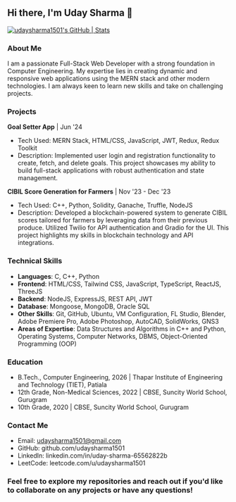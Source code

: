 
## Hi there, I'm Uday Sharma 👋

[![udaysharma1501's GitHub | Stats](https://stats.quira.sh/udaysharma1501/github?theme=dark)](https://quira.sh?utm_source=widgets&utm_campaign=udaysharma1501)

### About Me
I am a passionate Full-Stack Web Developer with a strong foundation in Computer Engineering. My expertise lies in creating dynamic and responsive web applications using the MERN stack and other modern technologies. I am always keen to learn new skills and take on challenging projects.

### Projects
**Goal Setter App** | Jun '24
- Tech Used: MERN Stack, HTML/CSS, JavaScript, JWT, Redux, Redux Toolkit
- Description: Implemented user login and registration functionality to create, fetch, and delete goals. This project showcases my ability to build full-stack applications with robust authentication and state management.

**CIBIL Score Generation for Farmers** | Nov '23 - Dec '23
- Tech Used: C++, Python, Solidity, Ganache, Truffle, NodeJS
- Description: Developed a blockchain-powered system to generate CIBIL scores tailored for farmers by leveraging data from their previous produce. Utilized Twilio for API authentication and Gradio for the UI. This project highlights my skills in blockchain technology and API integrations.

### Technical Skills
- **Languages**: C, C++, Python
- **Frontend**: HTML/CSS, Tailwind CSS, JavaScript, TypeScript, ReactJS, ThreeJS
- **Backend**: NodeJS, ExpressJS, REST API, JWT
- **Database**: Mongoose, MongoDB, Oracle SQL
- **Other Skills**: Git, GitHub, Ubuntu, VM Configuration, FL Studio, Blender, Adobe Premiere Pro, Adobe Photoshop, AutoCAD, SolidWorks, GNS3
- **Areas of Expertise**: Data Structures and Algorithms in C++ and Python, Operating Systems, Computer Networks, DBMS, Object-Oriented Programming (OOP)

### Education
- B.Tech., Computer Engineering, 2026 | Thapar Institute of Engineering and Technology (TIET), Patiala
- 12th Grade, Non-Medical Sciences, 2022 | CBSE, Suncity World School, Gurugram
- 10th Grade, 2020 | CBSE, Suncity World School, Gurugram

### Contact Me
- Email: udaysharma1501@gmail.com
- GitHub: github.com/udaysharma1501
- LinkedIn: linkedin.com/in/uday-sharma-65562822b
- LeetCode: leetcode.com/u/udaysharma1501


### **Feel free to explore my repositories and reach out if you'd like to collaborate on any projects or have any questions!**
